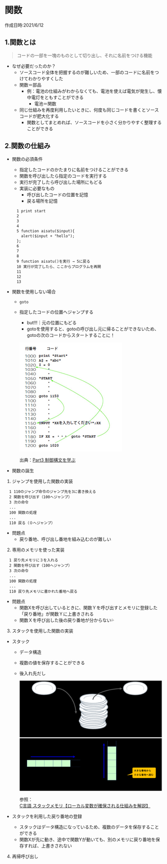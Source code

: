 # 関数
作成日時:2021/6/12

## 1.関数とは
> コードの一部を一塊のものとして切り出し、それに名前をつける機能

* なぜ必要だったのか？
  * ソースコード全体を把握するのが難しいため、一部のコードに名前をつけてわかりやすくした
  * 関数＝部品
    * 例：電池の仕組みがわからなくても、電池を使えば電気が発生し、懐中電灯をともすことができる
      * 電池＝関数
  * 同じ仕組みを再度利用したいときに、何度も同じコードを書くとソースコードが肥大化する
    * 関数としてまとめれば、ソースコードを小さく分かりやすく整理することができる

## 2.関数の仕組み
* 関数の必須条件
  * 指定したコードのかたまりに名前をつけることができる
  * 関数を呼び出したら指定のコードを実行する
  * 実行が完了したら呼び出した場所にもどる
  * 実装に必要なもの
    * 呼び出したコードの位置を記憶
    * 戻る場所を記憶
  ```
    1 print start
    2
    3
    4
    5 function aisatu($input){
      alert($input + "hello");
    };
    6
    7
    8
    9 function aisatu()を実行 → 5に戻る
    10 実行が完了したら、ここからプログラムを再開
    11
    12
    13

  ```

* 関数を使用しない場合
  * `goto`
  * 指定したコードの位置へジャンプする
    * but!!!｜元の位置にもどる
    * gotoを使用すると、gotoの呼び出し元に帰ることができないため、gotoの次のコードからスタートすることに！
    
    ![](2021-06-14-23-19-15.png)

    出典：[Part3 制御構文を学ぶ](https://xtech.nikkei.com/it/article/lecture/20070122/259243/)

* 関数の誕生
1. ジャンプを使用した関数の実装
```
  1 110のジャンプ命令のジャンプ先を3に書き換える
  2 関数を呼び出す（100へジャンプ）
  3 次の命令
  ...
  100 関数の処理
  ...
  110 戻る（０へジャンプ）
```
  * 問題点
    * 戻り番地、呼び出し番地を組み込むのが難しい
2. 専用のメモリを使った実装
```
  1 戻り先メモリに３を入れる
  2 関数を呼び出す（100へジャンプ）
  3 次の命令
  ...
  100 関数の処理
  ...
  110 戻り先メモリに書かれた番地へ戻る
```
  * 問題点
    * 関数Xを呼び出しているときに、関数Ｙを呼び出すとメモリに登録した「戻り番地」が関数Ｙに上書きされる
    * 関数Ｘを呼び出した後の戻り番地が分からない💦
3. スタックを使用した関数の実装
  * スタック
    * データ構造
    * 複数の値を保存することができる
    * 後入れ先だし

      ![](2021-06-14-23-47-48.png)
      ![](2021-06-14-23-42-41.png)

      参照：[C言語 スタックメモリ【ローカル変数が確保される仕組みを解説】](https://monozukuri-c.com/langc-stack-memory/#toc7)
  
  * スタックを利用した戻り番地の登録
    * スタックはデータ構造になっているため、複数のデータを保存することができる
    * 関数Xが先に動き、途中で関数Yが動いても、別のメモリに戻り番地を保存すれば、上書きされない


4. 再帰呼び出し